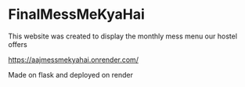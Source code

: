 # FinalMessMeKyaHai

This website was created to display the monthly mess menu our hostel offers

https://aajmessmekyahai.onrender.com/

Made on flask and deployed on render

